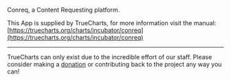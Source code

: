 Conreq, a Content Requesting platform.

This App is supplied by TrueCharts, for more information visit the manual: [https://truecharts.org/charts/incubator/conreq](https://truecharts.org/charts/incubator/conreq)

---

TrueCharts can only exist due to the incredible effort of our staff.
Please consider making a [donation](https://truecharts.org/about/sponsor) or contributing back to the project any way you can!
